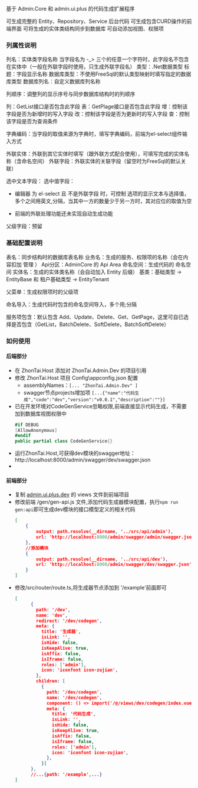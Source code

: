 ﻿
基于 Admin.Core 和 admin.ui.plus 的代码生成扩展程序

可生成完整的 Entity、Repository、Service 后台代码
可生成包含CURD操作的前端界面
可将生成的实体类结构同步到数据库
可自动添加视图、权限项

### 列属性说明
列名：实体类字段名称  当字段名为 -_> 三个的任意一个字符时，此字段名不包含在实体中（一般在外联字段时使用，只生成外联字段名）
类型：.Net数据类型
标题：字段显示名称
数据库类型：不使用FreeSql的默认类型映射时填写指定的数据库类型
数据库列名：自定义数据库列名称

列顺序：调整列的显示序号与同步数据库结构时的列顺序

列：GetList接口是否包含此字段
表：GetPlage接口是否包含此字段
增：控制该字段是否为新增时的写入字段
改：控制该字段是否为更新时的写入字段
查：控制该字段是否为查询条件

字典编码：当字段的取值来源为字典时，填写字典编码，前端为el-select组件输入方式

外联实体：外联到其它实体时填写（跟外联方式配合使用），可填写完成的实体名称（含命名空间）
外联字段：外联实体的关联字段（留空时为FreeSql的默认关联）

选中文本字段：
选中值字段：

- 编辑器 为 el-select 且  不是外联字段 时，可控制 选项的显示文本与选择值，多个之间用英文,分隔，当其中一方的数量少于另一方时，其对应位的取值为空

- 前端的外联处理功能还未实现自动生成功能

父级字段：预留

### 基础配置说明

表名：同步结构时的数据库表名称
业务名：生成的服务、权限项的名称（会在内容扣加 管理 ）
Api分区：AdminCore 的 Api Area
命名空间：生成代码的 命名空间
实体名：生成的实体类名称（会自动加入 Entity 后缀）
基类：基础类型 -> EntityBase 和 租户基础类型 -> EntityTenant

父菜单：生成权限项时的父级项

命名导入：生成代码时包含的命名空间导入，多个用;分隔

服务项包含：默认包含 Add、Update、Delete、Get、GetPage，这里可自已选择是否包含（GetList，BatchDelete、SoftDelete，BatchSoftDelete）

### 如何使用
#### 后端部分
- 在 ZhonTai.Host 添加对 ZhonTai.Admin.Dev 的项目引用
- 修改 ZhonTai.Host 项目 Config\appconfig.json 配置
    - assemblyNames：`[... "ZhonTai.Admin.Dev" ]`
    - swagger节点projects增加项 `[...{"name":"代码生成","code":"dev","version":"v0.0.1","description":""}]`
- 已在开发环境对CodeGenService忽略权限,前端直接显示代码生成，不需要加到数据库视图权限中
    ``` cs
    #if DEBUG
    [AllowAnonymous]
    #endif
    public partial class CodeGenService{}
    ```
- 运行ZhonTai.Host,可获得dev模块的swagger地址：http://localhost:8000/admin/swagger/dev/swagger.json
- 
#### 前端部分
- 复制 [admin.ui.plus.dev](https://github.com/share36/Admin.Core.Dev) 的 views 文件到前端项目
- 修改前端 /gen/gen-api.js 文件,添加代码生成器模块配置，执行`npm run gen:api`即可生成dev模块的接口模型定义的相关代码
    ``` json
    [
        {
            output: path.resolve(__dirname, '../src/api/admin'),
            url: 'http://localhost:8000/admin/swagger/admin/swagger.json',
        },
        //添加模块
        {
            output: path.resolve(__dirname, '../src/api/dev'),
            url: 'http://localhost:8000/admin/swagger/dev/swagger.json',
        }
    ]
    ```
- 修改/src/router/route.ts,将生成器节点添加到 '/example'前面即可
  ```json
  [
        {
          path: '/dev',
          name: 'dev',
          redirect: '/dev/codegen',
          meta: {
            title: '生成器',
            isLink: '',
            isHide: false,
            isKeepAlive: true,
            isAffix: false,
            isIframe: false,
            roles: ['admin'],
            icon: 'iconfont icon-zujian',
          },
          children: [
            {
              path: '/dev/codegen',
              name: '/dev/codegen',
              component: () => import('/@/views/dev/codegen/index.vue'),
              meta: {
                title: '代码生成',
                isLink: '',
                isHide: false,
                isKeepAlive: true,
                isAffix: false,
                isIframe: false,
                roles: ['admin'],
                icon: 'iconfont icon-zujian',
              },
            }]
        },
        //...{path: '/example',...}
  ]
  ```
